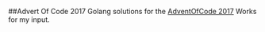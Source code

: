 ##Advert Of Code 2017
Golang solutions for the [AdventOfCode 2017](http://adventofcode.com/2017)
Works for my input.
